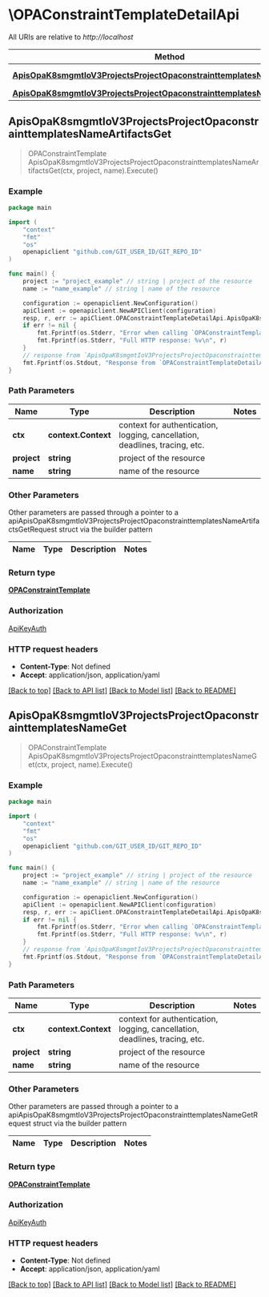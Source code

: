 # \OPAConstraintTemplateDetailApi

All URIs are relative to *http://localhost*

Method | HTTP request | Description
------------- | ------------- | -------------
[**ApisOpaK8smgmtIoV3ProjectsProjectOpaconstrainttemplatesNameArtifactsGet**](OPAConstraintTemplateDetailApi.md#ApisOpaK8smgmtIoV3ProjectsProjectOpaconstrainttemplatesNameArtifactsGet) | **Get** /apis/opa.k8smgmt.io/v3/projects/{project}/opaconstrainttemplates/{name}/artifacts | 
[**ApisOpaK8smgmtIoV3ProjectsProjectOpaconstrainttemplatesNameGet**](OPAConstraintTemplateDetailApi.md#ApisOpaK8smgmtIoV3ProjectsProjectOpaconstrainttemplatesNameGet) | **Get** /apis/opa.k8smgmt.io/v3/projects/{project}/opaconstrainttemplates/{name} | 



## ApisOpaK8smgmtIoV3ProjectsProjectOpaconstrainttemplatesNameArtifactsGet

> OPAConstraintTemplate ApisOpaK8smgmtIoV3ProjectsProjectOpaconstrainttemplatesNameArtifactsGet(ctx, project, name).Execute()





### Example

```go
package main

import (
    "context"
    "fmt"
    "os"
    openapiclient "github.com/GIT_USER_ID/GIT_REPO_ID"
)

func main() {
    project := "project_example" // string | project of the resource
    name := "name_example" // string | name of the resource

    configuration := openapiclient.NewConfiguration()
    apiClient := openapiclient.NewAPIClient(configuration)
    resp, r, err := apiClient.OPAConstraintTemplateDetailApi.ApisOpaK8smgmtIoV3ProjectsProjectOpaconstrainttemplatesNameArtifactsGet(context.Background(), project, name).Execute()
    if err != nil {
        fmt.Fprintf(os.Stderr, "Error when calling `OPAConstraintTemplateDetailApi.ApisOpaK8smgmtIoV3ProjectsProjectOpaconstrainttemplatesNameArtifactsGet``: %v\n", err)
        fmt.Fprintf(os.Stderr, "Full HTTP response: %v\n", r)
    }
    // response from `ApisOpaK8smgmtIoV3ProjectsProjectOpaconstrainttemplatesNameArtifactsGet`: OPAConstraintTemplate
    fmt.Fprintf(os.Stdout, "Response from `OPAConstraintTemplateDetailApi.ApisOpaK8smgmtIoV3ProjectsProjectOpaconstrainttemplatesNameArtifactsGet`: %v\n", resp)
}
```

### Path Parameters


Name | Type | Description  | Notes
------------- | ------------- | ------------- | -------------
**ctx** | **context.Context** | context for authentication, logging, cancellation, deadlines, tracing, etc.
**project** | **string** | project of the resource | 
**name** | **string** | name of the resource | 

### Other Parameters

Other parameters are passed through a pointer to a apiApisOpaK8smgmtIoV3ProjectsProjectOpaconstrainttemplatesNameArtifactsGetRequest struct via the builder pattern


Name | Type | Description  | Notes
------------- | ------------- | ------------- | -------------



### Return type

[**OPAConstraintTemplate**](OPAConstraintTemplate.md)

### Authorization

[ApiKeyAuth](../README.md#ApiKeyAuth)

### HTTP request headers

- **Content-Type**: Not defined
- **Accept**: application/json, application/yaml

[[Back to top]](#) [[Back to API list]](../README.md#documentation-for-api-endpoints)
[[Back to Model list]](../README.md#documentation-for-models)
[[Back to README]](../README.md)


## ApisOpaK8smgmtIoV3ProjectsProjectOpaconstrainttemplatesNameGet

> OPAConstraintTemplate ApisOpaK8smgmtIoV3ProjectsProjectOpaconstrainttemplatesNameGet(ctx, project, name).Execute()





### Example

```go
package main

import (
    "context"
    "fmt"
    "os"
    openapiclient "github.com/GIT_USER_ID/GIT_REPO_ID"
)

func main() {
    project := "project_example" // string | project of the resource
    name := "name_example" // string | name of the resource

    configuration := openapiclient.NewConfiguration()
    apiClient := openapiclient.NewAPIClient(configuration)
    resp, r, err := apiClient.OPAConstraintTemplateDetailApi.ApisOpaK8smgmtIoV3ProjectsProjectOpaconstrainttemplatesNameGet(context.Background(), project, name).Execute()
    if err != nil {
        fmt.Fprintf(os.Stderr, "Error when calling `OPAConstraintTemplateDetailApi.ApisOpaK8smgmtIoV3ProjectsProjectOpaconstrainttemplatesNameGet``: %v\n", err)
        fmt.Fprintf(os.Stderr, "Full HTTP response: %v\n", r)
    }
    // response from `ApisOpaK8smgmtIoV3ProjectsProjectOpaconstrainttemplatesNameGet`: OPAConstraintTemplate
    fmt.Fprintf(os.Stdout, "Response from `OPAConstraintTemplateDetailApi.ApisOpaK8smgmtIoV3ProjectsProjectOpaconstrainttemplatesNameGet`: %v\n", resp)
}
```

### Path Parameters


Name | Type | Description  | Notes
------------- | ------------- | ------------- | -------------
**ctx** | **context.Context** | context for authentication, logging, cancellation, deadlines, tracing, etc.
**project** | **string** | project of the resource | 
**name** | **string** | name of the resource | 

### Other Parameters

Other parameters are passed through a pointer to a apiApisOpaK8smgmtIoV3ProjectsProjectOpaconstrainttemplatesNameGetRequest struct via the builder pattern


Name | Type | Description  | Notes
------------- | ------------- | ------------- | -------------



### Return type

[**OPAConstraintTemplate**](OPAConstraintTemplate.md)

### Authorization

[ApiKeyAuth](../README.md#ApiKeyAuth)

### HTTP request headers

- **Content-Type**: Not defined
- **Accept**: application/json, application/yaml

[[Back to top]](#) [[Back to API list]](../README.md#documentation-for-api-endpoints)
[[Back to Model list]](../README.md#documentation-for-models)
[[Back to README]](../README.md)

